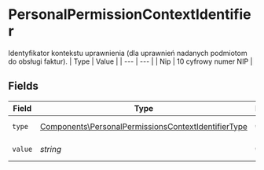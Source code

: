 # PersonalPermissionContextIdentifier

Identyfikator kontekstu uprawnienia (dla uprawnień nadanych podmiotom do obsługi faktur).
| Type | Value |
| --- | --- |
| Nip | 10 cyfrowy numer NIP |


## Fields

| Field                                                                                                                      | Type                                                                                                                       | Required                                                                                                                   | Description                                                                                                                |
| -------------------------------------------------------------------------------------------------------------------------- | -------------------------------------------------------------------------------------------------------------------------- | -------------------------------------------------------------------------------------------------------------------------- | -------------------------------------------------------------------------------------------------------------------------- |
| `type`                                                                                                                     | [Components\PersonalPermissionsContextIdentifierType](../../Models/Components/PersonalPermissionsContextIdentifierType.md) | :heavy_check_mark:                                                                                                         | Typ identyfikatora.                                                                                                        |
| `value`                                                                                                                    | *string*                                                                                                                   | :heavy_check_mark:                                                                                                         | Wartość identyfikatora.                                                                                                    |
